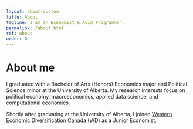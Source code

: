 ```yaml
---
layout: about-custom
title: About
tagline: I am an Economist & Avid Programmer.
permalink: /about.html
ref: about
order: 0
---
```

# About me
I graduated with a Bachelor of Arts (Honors) Economics major and Political Science minor at the University of Alberta. My research interests focus on political economy, macroeconomics, applied data science, and computational economics. 

Shortly after graduating at the University of Alberta, I joined [Western Economic Diversification Canada (WD)](https://www.wd-deo.gc.ca/eng/home.asp) as a Junior Economist. 
